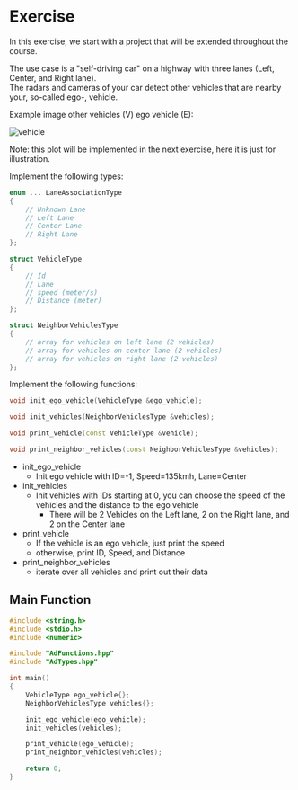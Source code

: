 # Exercise

In this exercise, we start with a project that will be extended throughout the course.

The use case is a "self-driving car" on a highway with three lanes (Left, Center, and Right lane).  
The radars and cameras of your car detect other vehicles that are nearby your, so-called ego-, vehicle.

Example image other vehicles (V) ego vehicle (E):

![vehicle](../../media/vehicle.png)

Note: this plot will be implemented in the next exercise, here it is just for illustration.

Implement the following types:

```cpp
enum ... LaneAssociationType
{
    // Unknown Lane
    // Left Lane
    // Center Lane
    // Right Lane
};

struct VehicleType
{
    // Id
    // Lane
    // speed (meter/s)
    // Distance (meter)
};

struct NeighborVehiclesType
{
    // array for vehicles on left lane (2 vehicles)
    // array for vehicles on center lane (2 vehicles)
    // array for vehicles on right lane (2 vehicles)
};
```

Implement the following functions:

```cpp
void init_ego_vehicle(VehicleType &ego_vehicle);

void init_vehicles(NeighborVehiclesType &vehicles);

void print_vehicle(const VehicleType &vehicle);

void print_neighbor_vehicles(const NeighborVehiclesType &vehicles);
```

- init_ego_vehicle
  - Init ego vehicle with ID=-1, Speed=135kmh, Lane=Center
- init_vehicles
  - Init vehicles with IDs starting at 0, you can choose the speed of the vehicles and the distance to the ego vehicle
    - There will be 2 Vehicles on the Left lane, 2 on the Right lane, and 2 on the Center lane
- print_vehicle
  - If the vehicle is an ego vehicle, just print the speed
  - otherwise, print ID, Speed, and Distance
- print_neighbor_vehicles
  - iterate over all vehicles and print out their data

## Main Function

```cpp
#include <string.h>
#include <stdio.h>
#include <numeric>

#include "AdFunctions.hpp"
#include "AdTypes.hpp"

int main()
{
    VehicleType ego_vehicle{};
    NeighborVehiclesType vehicles{};

    init_ego_vehicle(ego_vehicle);
    init_vehicles(vehicles);

    print_vehicle(ego_vehicle);
    print_neighbor_vehicles(vehicles);

    return 0;
}
```
